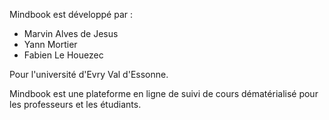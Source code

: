 Mindbook est développé par : 
* Marvin Alves de Jesus
* Yann Mortier
* Fabien Le Houezec

Pour l'université d'Evry Val d'Essonne.

Mindbook est une plateforme en ligne de suivi de cours dématérialisé pour les professeurs et les étudiants.